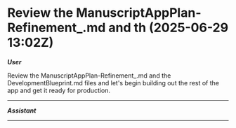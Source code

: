 <!-- Generated by SpecStory -->

# Review the ManuscriptAppPlan-Refinement_.md and th (2025-06-29 13:02Z)

_**User**_

Review the ManuscriptAppPlan-Refinement_.md and the DevelopmentBlueprint.md files and let's begin building out the rest of the app and get it ready for production.

---

_**Assistant**_



---

